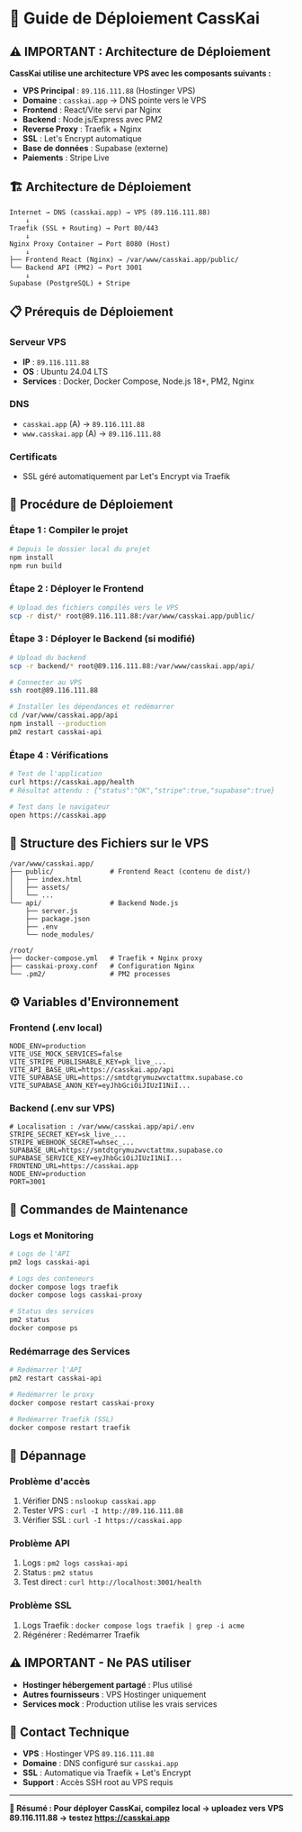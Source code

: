 # 🚀 Guide de Déploiement CassKai

## ⚠️ **IMPORTANT : Architecture de Déploiement**

**CassKai utilise une architecture VPS avec les composants suivants :**

- **VPS Principal** : `89.116.111.88` (Hostinger VPS)
- **Domaine** : `casskai.app` → DNS pointe vers le VPS
- **Frontend** : React/Vite servi par Nginx
- **Backend** : Node.js/Express avec PM2
- **Reverse Proxy** : Traefik + Nginx
- **SSL** : Let's Encrypt automatique
- **Base de données** : Supabase (externe)
- **Paiements** : Stripe Live

## 🏗️ **Architecture de Déploiement**

```
Internet → DNS (casskai.app) → VPS (89.116.111.88)
    ↓
Traefik (SSL + Routing) → Port 80/443
    ↓
Nginx Proxy Container → Port 8080 (Host)
    ↓
├── Frontend React (Nginx) → /var/www/casskai.app/public/
└── Backend API (PM2) → Port 3001
    ↓
Supabase (PostgreSQL) + Stripe
```

## 📋 **Prérequis de Déploiement**

### Serveur VPS
- **IP** : `89.116.111.88`
- **OS** : Ubuntu 24.04 LTS
- **Services** : Docker, Docker Compose, Node.js 18+, PM2, Nginx

### DNS
- `casskai.app` (A) → `89.116.111.88`
- `www.casskai.app` (A) → `89.116.111.88`

### Certificats
- SSL géré automatiquement par Let's Encrypt via Traefik

## 🚀 **Procédure de Déploiement**

### **Étape 1 : Compiler le projet**
```bash
# Depuis le dossier local du projet
npm install
npm run build
```

### **Étape 2 : Déployer le Frontend**
```bash
# Upload des fichiers compilés vers le VPS
scp -r dist/* root@89.116.111.88:/var/www/casskai.app/public/
```

### **Étape 3 : Déployer le Backend (si modifié)**
```bash
# Upload du backend
scp -r backend/* root@89.116.111.88:/var/www/casskai.app/api/

# Connecter au VPS
ssh root@89.116.111.88

# Installer les dépendances et redémarrer
cd /var/www/casskai.app/api
npm install --production
pm2 restart casskai-api
```

### **Étape 4 : Vérifications**
```bash
# Test de l'application
curl https://casskai.app/health
# Résultat attendu : {"status":"OK","stripe":true,"supabase":true}

# Test dans le navigateur
open https://casskai.app
```

## 📁 **Structure des Fichiers sur le VPS**

```
/var/www/casskai.app/
├── public/              # Frontend React (contenu de dist/)
│   ├── index.html
│   ├── assets/
│   └── ...
└── api/                 # Backend Node.js
    ├── server.js
    ├── package.json
    ├── .env
    └── node_modules/

/root/
├── docker-compose.yml   # Traefik + Nginx proxy
├── casskai-proxy.conf   # Configuration Nginx
└── .pm2/                # PM2 processes
```

## ⚙️ **Variables d'Environnement**

### Frontend (.env local)
```env
NODE_ENV=production
VITE_USE_MOCK_SERVICES=false
VITE_STRIPE_PUBLISHABLE_KEY=pk_live_...
VITE_API_BASE_URL=https://casskai.app/api
VITE_SUPABASE_URL=https://smtdtgrymuzwvctattmx.supabase.co
VITE_SUPABASE_ANON_KEY=eyJhbGciOiJIUzI1NiI...
```

### Backend (.env sur VPS)
```env
# Localisation : /var/www/casskai.app/api/.env
STRIPE_SECRET_KEY=sk_live_...
STRIPE_WEBHOOK_SECRET=whsec_...
SUPABASE_URL=https://smtdtgrymuzwvctattmx.supabase.co
SUPABASE_SERVICE_KEY=eyJhbGciOiJIUzI1NiI...
FRONTEND_URL=https://casskai.app
NODE_ENV=production
PORT=3001
```

## 🔧 **Commandes de Maintenance**

### Logs et Monitoring
```bash
# Logs de l'API
pm2 logs casskai-api

# Logs des conteneurs
docker compose logs traefik
docker compose logs casskai-proxy

# Status des services
pm2 status
docker compose ps
```

### Redémarrage des Services
```bash
# Redémarrer l'API
pm2 restart casskai-api

# Redémarrer le proxy
docker compose restart casskai-proxy

# Redémarrer Traefik (SSL)
docker compose restart traefik
```

## 🚨 **Dépannage**

### Problème d'accès
1. Vérifier DNS : `nslookup casskai.app`
2. Tester VPS : `curl -I http://89.116.111.88`
3. Vérifier SSL : `curl -I https://casskai.app`

### Problème API
1. Logs : `pm2 logs casskai-api`
2. Status : `pm2 status`
3. Test direct : `curl http://localhost:3001/health`

### Problème SSL
1. Logs Traefik : `docker compose logs traefik | grep -i acme`
2. Régénérer : Redémarrer Traefik

## ⚠️ **IMPORTANT - Ne PAS utiliser**

- **Hostinger hébergement partagé** : Plus utilisé
- **Autres fournisseurs** : VPS Hostinger uniquement
- **Services mock** : Production utilise les vrais services

## 👥 **Contact Technique**

- **VPS** : Hostinger VPS `89.116.111.88`
- **Domaine** : DNS configuré sur `casskai.app`
- **SSL** : Automatique via Traefik + Let's Encrypt
- **Support** : Accès SSH root au VPS requis

---

**📌 Résumé : Pour déployer CassKai, compilez local → uploadez vers VPS 89.116.111.88 → testez https://casskai.app**